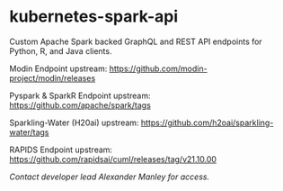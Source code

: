 # kubernetes-spark-api
Custom Apache Spark backed GraphQL and REST API endpoints for Python, R, and Java clients.

Modin Endpoint upstream: https://github.com/modin-project/modin/releases

Pyspark & SparkR Endpoint upstream: https://github.com/apache/spark/tags

Sparkling-Water (H20ai) upstream: https://github.com/h2oai/sparkling-water/tags

RAPIDS Endpoint upstream: https://github.com/rapidsai/cuml/releases/tag/v21.10.00

*Contact developer lead Alexander Manley for access.*
